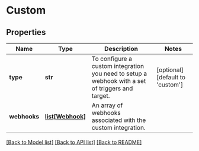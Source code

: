 # Custom

## Properties
Name | Type | Description | Notes
------------ | ------------- | ------------- | -------------
**type** | **str** | To configure a custom integration you need to setup a webhook with a set of triggers and target.  | [optional] [default to 'custom']
**webhooks** | [**list[Webhook]**](Webhook.md) | An array of webhooks associated with the custom integration. | 

[[Back to Model list]](../README.md#documentation-for-models) [[Back to API list]](../README.md#documentation-for-api-endpoints) [[Back to README]](../README.md)


